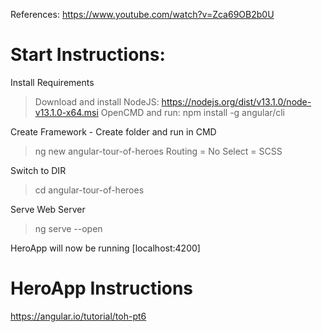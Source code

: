 References: https://www.youtube.com/watch?v=Zca69OB2b0U

# Start Instructions:

Install Requirements
> Download and install NodeJS: https://nodejs.org/dist/v13.1.0/node-v13.1.0-x64.msi
OpenCMD and run:
> npm install -g angular/cli

Create Framework - Create folder and run in CMD
> ng new angular-tour-of-heroes
> Routing = No
> Select = SCSS

Switch to DIR
> cd angular-tour-of-heroes

Serve Web Server
> ng serve --open

HeroApp will now be running [localhost:4200]

# HeroApp Instructions
https://angular.io/tutorial/toh-pt6

